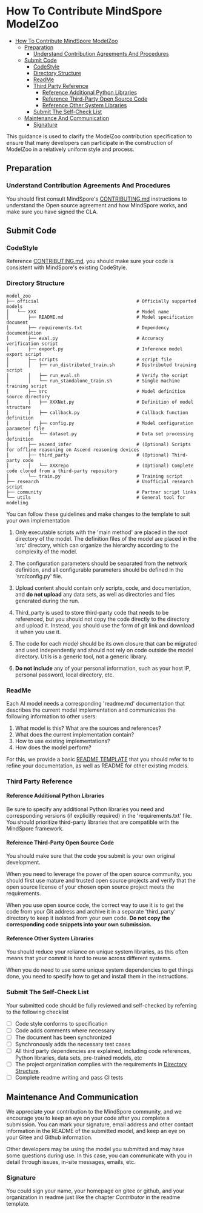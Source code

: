 # How To Contribute MindSpore ModelZoo

<!-- TOC -->

- [How To Contribute MindSpore ModelZoo](#how-to-contribute-mindspore-modelzoo)
    - [Preparation](#preparation)
        - [Understand Contribution Agreements And Procedures](#understand-contribution-agreements-and-procedures)
    - [Submit Code](#submit-code)
        - [CodeStyle](#codestyle)
        - [Directory Structure](#directory-structure)
        - [ReadMe](#readme)
        - [Third Party Reference](#third-party-reference)
            - [Reference Additional Python Libraries](#reference-additional-python-libraries)
            - [Reference Third-Party Open Source Code](#reference-third-party-open-source-code)
            - [Reference Other System Libraries](#reference-other-system-libraries)
        - [Submit The Self-Check List](#submit-the-self-check-list)
    - [Maintenance And Communication](#maintenance-and-communication)
        - [Signature](#signature)

<!-- TOC -->

This guidance is used to clarify the ModelZoo contribution specification to ensure that many developers can participate in the construction of ModelZoo in a relatively uniform style and process.

## Preparation

### Understand Contribution Agreements And Procedures

You should first consult MindSpore's [CONTRIBUTING.md](../CONTRIBUTING.md) instructions to understand the Open source agreement and how MindSpore works, and make sure you have signed the CLA.

<!--
### Define Goals For Your Contributions

If you want to contribute, we recommend that you start with some of the easier issues. You can find some simple bugfix jobs in the following list.

- [wanted bugfix](https://gitee.com/mindspore/mindspore/issues?assignee_id=&author_id=&branch=&issue_search=&label_ids=58021213&label_text=kind/bug&milestone_id=&program_id=&scope=&sort=newest&state=open)

If you can make independent network contributions, you can find our list of networks to implement in the list below.

- [wanted implement](https://gitee.com/mindspore/mindspore/issues?assignee_id=&author_id=&branch=&issue_search=&label_ids=58022151&label_text=device%2Fascend&milestone_id=&program_id=&scope=&sort=newest&state=open)

Remember to send a reply after the issue is selected to let others know that you are working on the issue. When you're done with something, also go back to Issue to update your work. If you have problems with the process, feel free to update your progress in the issue.
-->

## Submit Code

### CodeStyle

Reference [CONTRIBUTING.md](../CONTRIBUTING.md), you should make sure your code is consistent with MindSpore's existing CodeStyle.

### Directory Structure

```shell
model_zoo
├── official                                    # Officially supported models
│   └── XXX                                     # Model name
│       ├── README.md                           # Model specification document
│       ├── requirements.txt                    # Dependency documentation
│       ├── eval.py                             # Accuracy verification script
│       ├── export.py                           # Inference model export script
│       ├── scripts                             # script file
│       │   ├── run_distributed_train.sh        # Distributed training script
│       │   ├── run_eval.sh                     # Verify the script
│       │   └── run_standalone_train.sh         # Single machine training script
│       ├── src                                 # Model definition source directory
│       │   ├── XXXNet.py                       # Definition of model structure
│       │   ├── callback.py                     # Callback function definition
│       │   ├── config.py                       # Model configuration parameter file
│       │   └── dataset.py                      # Data set processing definition
│       ├── ascend_infer                        # (Optional) Scripts for offline reasoning on Ascend reasoning devices
│       ├── third_party                         # (Optional) Third-party code
│       │   └── XXXrepo                         # (Optional) Complete code cloned from a third-party repository
│       └── train.py                            # Training script
├── research                                    # Unofficial research script
├── community                                   # Partner script links
└── utils                                       # General tool for modeling
```

You can follow these guidelines and make changes to the template to suit your own implementation

1. Only executable scripts with the 'main method' are placed in the root directory of the model. The definition files of the model are placed in the 'src' directory, which can organize the hierarchy according to the complexity of the model.

2. The configuration parameters should be separated from the network definition, and all configurable parameters should be defined in the 'src/config.py' file.

3. Upload content should contain only scripts, code, and documentation, and **do not upload** any data sets, as well as directories and files generated during the run.

4. Third_party is used to store third-party code that needs to be referenced, but you should not copy the code directly to the directory and upload it. Instead, you should use the form of git link and download it when you use it.

5. The code for each model should be its own closure that can be migrated and used independently and should not rely on code outside the model directory. Utils is a generic tool, not a generic library.

6. **Do not include** any of your personal information, such as your host IP, personal password, local directory, etc.

### ReadMe

Each AI model needs a corresponding 'readme.md' documentation that describes the current model implementation and communicates the following information to other users:

1. What model is this? What are the sources and references?
2. What does the current implementation contain?
3. How to use existing implementations?
4. How does the model perform?

For this, we provide a basic [README TEMPLATE](./README_TEMPLATE.md) that you should refer to to refine your documentation, as well as README for other existing models.

### Third Party Reference

#### Reference Additional Python Libraries

Be sure to specify any additional Python libraries you need and corresponding versions (if explicitly required) in the 'requirements.txt' file. You should prioritize third-party libraries that are compatible with the MindSpore framework.

#### Reference Third-Party Open Source Code

You should make sure that the code you submit is your own original development.

When you need to leverage the power of the open source community, you should first use mature and trusted open source projects and verify that the open source license of your chosen open source project meets the requirements.

When you use open source code, the correct way to use it is to get the code from your Git address and archive it in a separate 'third_party' directory to keep it isolated from your own code. **Do not copy the corresponding code snippets into your own submission.**

#### Reference Other System Libraries

You should reduce your reliance on unique system libraries, as this often means that your commit is hard to reuse across different systems.

When you do need to use some unique system dependencies to get things done, you need to specify how to get and install them in the instructions.

### Submit The Self-Check List

Your submitted code should be fully reviewed and self-checked by referring to the following checklist

- [ ] Code style conforms to specification
- [ ] Code adds comments where necessary
- [ ] The document has been synchronized
- [ ] Synchronously adds the necessary test cases
- [ ] All third party dependencies are explained, including code references, Python libraries, data sets, pre-trained models, etc
- [ ] The project organization complies with the requirements in [Directory Structure](#directory-structure).
- [ ] Complete readme writing and pass CI tests

## Maintenance And Communication

We appreciate your contribution to the MindSpore community, and we encourage you to keep an eye on your code after you complete a submission. You can mark your signature, email address and other contact information in the README of the submitted model, and keep an eye on your Gitee and Github information.

Other developers may be using the model you submitted and may have some questions during use. In this case, you can communicate with you in detail through issues, in-site messages, emails, etc.

### Signature

You could sign your name, your homepage on gitee or github, and your organization in readme just like the chapter *Contributor* in the readme template.
